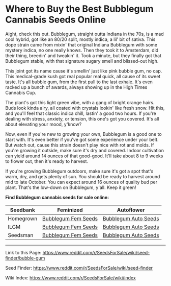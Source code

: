 # Where to Buy the Best Bubblegum Cannabis Seeds Online

Aight, check this out. Bubblegum, straight outta Indiana in the 70s, is a mad cool hybrid, got like an 80/20 split, mostly indica, a lil' bit of sativa. This dope strain came from mixin' that original Indiana Bubblegum with some mystery indica, no one really knows. Then they took it to Amsterdam, did their thing, breedin' and tweakin' it. Took a minute, but they finally got that Bubblegum stable, with that signature sugary smell and blissed-out high.

This joint got its name cause it's smellin' just like pink bubble gum, no cap. This medical-grade kush got real popular real quick, all cause of its sweet taste. It's all bubble gum, from the first pull to the last exhale. It's even racked up a bunch of awards, always showing up in the High Times Cannabis Cup.

The plant's got this light green vibe, with a gang of bright orange hairs. Buds look kinda airy, all coated with crystals lookin' like fresh snow. Hit this, and you'll feel that classic indica chill, lastin' a good two hours. If you're dealing with stress, anxiety, or tension, this one's got you covered. It's all about elevating your mood, y'know?

Now, even if you're new to growing your own, Bubblegum is a good one to start with. It's even better if you've got some experience under your belt. But watch out, cause this strain doesn't play nice with rot and molds. If you're growing it outside, make sure it's dry and covered. Indoor cultivation can yield around 14 ounces of that good-good. It'll take about 8 to 9 weeks to flower out, then it's ready to harvest.

If you're growing Bubblegum outdoors, make sure it's got a spot that's warm, dry, and gets plenty of sun. You should be ready to harvest around mid to late October. You can expect around 16 ounces of quality bud per plant. That's the low-down on Bubblegum, y'all. Keep it green!

**Find Bubblegum cannabis seeds for sale online:**

| Seedbank  | Feminized | Autoflower |
|-----------|-----------|------------|
| Homegrown | [Bubblegum Fem Seeds](https://homegrowncannabisco.com/products/bubblegum-feminized-marijuana-seeds?a_aid=sale) | [Bubblegum Auto Seeds](https://homegrowncannabisco.com/products/bubblegum-autoflower-marijuana-seeds?a_aid=sale) |
| ILGM      | [Bubblegum Fem Seeds](https://ilgm.com/products/bubblegum-feminized-seeds?aff=2191) | [Bubblegum Auto Seeds](https://ilgm.com/products/bubblegum-autoflower-seeds?aff=2191) |
| Seedsman  | [Bubblegum Fem Seeds](https://www.seedsman.com/bubble-gum-feminised-seeds?a_aid=56f632ea3916c) | [Bubblegum Auto Seeds](https://www.seedsman.com/bubble-gum-auto-feminised-seeds?a_aid=56f632ea3916c) |

___

Link to this Page: https://www.reddit.com/r/SeedsForSale/wiki/seed-finder/bubble-gum

Seed Finder: https://www.reddit.com/r/SeedsForSale/wiki/seed-finder

Wiki Index: https://www.reddit.com/r/SeedsForSale/wiki/index
